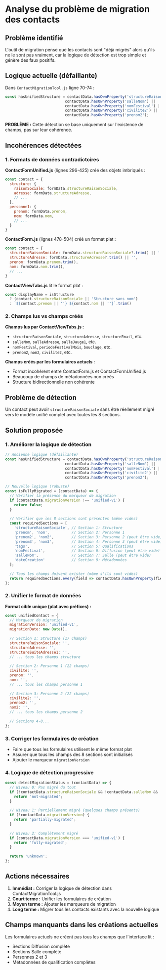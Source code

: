 # Analyse du problème de migration des contacts

## Problème identifié

L'outil de migration pense que les contacts sont "déjà migrés" alors qu'ils ne le sont pas vraiment, car la logique de détection est trop simple et génère des faux positifs.

## Logique actuelle (défaillante)

Dans `ContactMigrationTool.js` ligne 70-74 :
```javascript
const hasUnifiedStructure = contactData.hasOwnProperty('structureRaisonSociale') || 
                           contactData.hasOwnProperty('salleNom') || 
                           contactData.hasOwnProperty('nomFestival') ||
                           contactData.hasOwnProperty('civilite2') ||
                           contactData.hasOwnProperty('prenom2');
```

**PROBLÈME :** Cette détection se base uniquement sur l'existence de champs, pas sur leur cohérence.

## Incohérences détectées

### 1. Formats de données contradictoires

**ContactFormUnified.js** (lignes 296-425) créé des objets imbriqués :
```javascript
const contact = {
  structure: {
    raisonSociale: formData.structureRaisonSociale,
    adresse: formData.structureAdresse,
    // ...
  },
  personne1: {
    prenom: formData.prenom,
    nom: formData.nom,
    // ...
  }
}
```

**ContactForm.js** (lignes 478-504) créé un format plat :
```javascript
const contact = {
  structureRaisonSociale: formData.structureRaisonSociale?.trim() || '',
  structureAdresse: formData.structureAdresse?.trim() || '',
  prenom: formData.prenom.trim(),
  nom: formData.nom.trim(),
  // ...
}
```

**ContactViewTabs.js** lit le format plat :
```javascript
const displayName = isStructure 
  ? (contact.structureRaisonSociale || 'Structure sans nom')
  : `${contact.prenom || ''} ${contact.nom || ''}`.trim()
```

### 2. Champs lus vs champs créés

**Champs lus par ContactViewTabs.js :**
- `structureRaisonSociale`, `structureAdresse`, `structureEmail`, etc.
- `salleNom`, `salleAdresse`, `salleJauge1`, etc.
- `nomFestival`, `periodeFestivalMois`, `bouclage`, etc.
- `prenom2`, `nom2`, `civilite2`, etc.

**Champs créés par les formulaires actuels :**
- Format incohérent entre ContactForm.js et ContactFormUnified.js
- Beaucoup de champs de métadonnées non créés
- Structure bidirectionnelle non cohérente

## Problème de détection

Un contact peut avoir `structureRaisonSociale` sans être réellement migré vers le modèle unifié complet avec toutes les 8 sections.

## Solution proposée

### 1. Améliorer la logique de détection

```javascript
// Ancienne logique (défaillante)
const hasUnifiedStructure = contactData.hasOwnProperty('structureRaisonSociale') || 
                           contactData.hasOwnProperty('salleNom') || 
                           contactData.hasOwnProperty('nomFestival') ||
                           contactData.hasOwnProperty('civilite2') ||
                           contactData.hasOwnProperty('prenom2');

// Nouvelle logique (robuste)
const isFullyMigrated = (contactData) => {
  // Vérifier la présence du marqueur de migration
  if (contactData.migrationVersion !== 'unified-v1') {
    return false;
  }
  
  // Vérifier que les 8 sections sont présentes (même vides)
  const requiredSections = [
    'structureRaisonSociale', // Section 1: Structure
    'prenom', 'nom',          // Section 2: Personne 1
    'prenom2', 'nom2',        // Section 3: Personne 2 (peut être vide)
    'prenom3', 'nom3',        // Section 4: Personne 3 (peut être vide)
    'tags',                   // Section 5: Qualifications
    'nomFestival',            // Section 6: Diffusion (peut être vide)
    'salleNom',               // Section 7: Salle (peut être vide)
    'dateCreation'            // Section 8: Métadonnées
  ];
  
  // Tous les champs doivent exister (même s'ils sont vides)
  return requiredSections.every(field => contactData.hasOwnProperty(field));
};
```

### 2. Unifier le format de données

**Format cible unique (plat avec préfixes) :**
```javascript
const unifiedContact = {
  // Marqueur de migration
  migrationVersion: 'unified-v1',
  migrationDate: new Date(),
  
  // Section 1: Structure (17 champs)
  structureRaisonSociale: '',
  structureAdresse: '',
  structureSuiteAdresse1: '',
  // ... tous les champs structure
  
  // Section 2: Personne 1 (22 champs)
  civilite: '',
  prenom: '',
  nom: '',
  // ... tous les champs personne 1
  
  // Section 3: Personne 2 (22 champs)
  civilite2: '',
  prenom2: '',
  nom2: '',
  // ... tous les champs personne 2
  
  // Sections 4-8...
};
```

### 3. Corriger les formulaires de création

- Faire que tous les formulaires utilisent le même format plat
- Assurer que tous les champs des 8 sections sont initialisés
- Ajouter le marqueur `migrationVersion`

### 4. Logique de détection progressive

```javascript
const detectMigrationStatus = (contactData) => {
  // Niveau 0: Pas migré du tout
  if (!contactData.structureRaisonSociale && !contactData.salleNom && !contactData.nomFestival) {
    return 'not-migrated';
  }
  
  // Niveau 1: Partiellement migré (quelques champs présents)
  if (!contactData.migrationVersion) {
    return 'partially-migrated';
  }
  
  // Niveau 2: Complètement migré
  if (contactData.migrationVersion === 'unified-v1') {
    return 'fully-migrated';
  }
  
  return 'unknown';
};
```

## Actions nécessaires

1. **Immédiat :** Corriger la logique de détection dans ContactMigrationTool.js
2. **Court terme :** Unifier les formulaires de création
3. **Moyen terme :** Ajouter les marqueurs de migration
4. **Long terme :** Migrer tous les contacts existants avec la nouvelle logique

## Champs manquants dans les créations actuelles

Les formulaires actuels ne créent pas tous les champs que l'interface lit :
- Sections Diffusion complète
- Sections Salle complète  
- Personnes 2 et 3
- Métadonnées de qualification complètes
